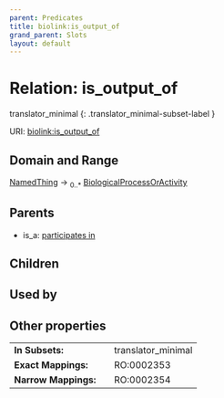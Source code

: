 ```yaml
---
parent: Predicates
title: biolink:is_output_of
grand_parent: Slots
layout: default
---
```


# Relation: is_output_of

translator_minimal
{: .translator_minimal-subset-label }




URI: [biolink:is_output_of](https://w3id.org/biolink/vocab/is_output_of)

## Domain and Range

[NamedThing](NamedThing.md) ->  <sub>0..\*</sub> [BiologicalProcessOrActivity](BiologicalProcessOrActivity.md)

## Parents

 *  is_a: [participates in](participates_in.md)

## Children


## Used by


## Other properties

|  |  |  |
| --- | --- | --- |
| **In Subsets:** | | translator_minimal |
| **Exact Mappings:** | | RO:0002353 |
| **Narrow Mappings:** | | RO:0002354 |

